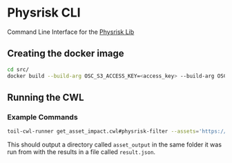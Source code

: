 # Physrisk CLI

Command Line Interface for the [Physrisk Lib](https://github.com/os-climate/physrisk)

## Creating the docker image

```bash
cd src/
docker build --build-arg OSC_S3_ACCESS_KEY=<access_key> --build-arg OSC_S3_SECRET_KEY=<secret_key> -t physrisk-cli:0.1 .
```

## Running the CWL

### Example Commands

```bash
toil-cwl-runner get_asset_impact.cwl#physrisk-filter --assets='https://lst-cogs.s3.eu-west-1.amazonaws.com/realestate_assets.geojson'
```

This should output a directory called `asset_output` in the same folder it was run from with the results in a file called `result.json`.